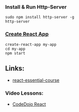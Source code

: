 ### Install & Run Http-Server
    sudo npm install http-server -g
    http-server

### [Create React App](https://github.com/facebook/create-react-app#create-react-app--)
    create-react-app my-app
    cd my-app
    npm start


## Links:
* [react-essential-course](https://github.com/krambertech/react-essential-course)
### Video Lessons:
* [CodeDojo React](https://www.youtube.com/watch?v=fQAKKXc6BCM&list=PLqHlAwsJRxAONt5CnjMMeKdYGv1CDRUOl)